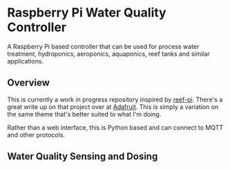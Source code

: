 # Raspberry Pi Water Quality Controller
A Raspberry Pi based controller that can be used for process water treatment, hydroponics, aeroponics, aquaponics, reef tanks and similar applications.

## Overview
This is currently a work in progress repository inspired by [reef-pi](https://github.com/reef-pi/reef-pi). There's a great write up on that project over at [Adafruit](https://learn.adafruit.com/search?q=reef-pi). This is simply a variation on the same theme that's better suited to what I'm doing.

Rather than a web interface, this is  Python based and can connect to MQTT and other protocols.

## Water Quality Sensing and Dosing



